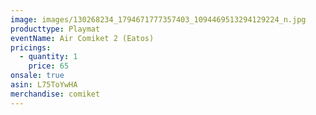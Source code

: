 ```yaml
---
image: images/130268234_1794671777357403_1094469513294129224_n.jpg
producttype: Playmat
eventName: Air Comiket 2 (Eatos)
pricings:
  - quantity: 1
    price: 65
onsale: true
asin: L75ToYwHA
merchandise: comiket
---
```

